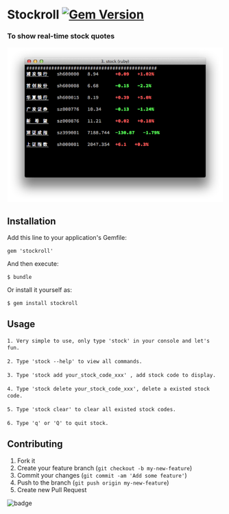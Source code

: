 # Stockroll [![Gem Version](https://badge.fury.io/rb/stockroll.png)](http://badge.fury.io/rb/stockroll)
### To show real-time stock quotes

![screenshot](/screenshot.png)

## Installation

Add this line to your application's Gemfile:

    gem 'stockroll'

And then execute:

    $ bundle

Or install it yourself as:

    $ gem install stockroll

## Usage

	1. Very simple to use, only type 'stock' in your console and let's fun.  

	2. Type 'stock --help' to view all commands.     

	3. Type 'stock add your_stock_code_xxx' , add stock code to display.   

	4. Type 'stock delete your_stock_code_xxx', delete a existed stock code.  

	5. Type 'stock clear' to clear all existed stock codes.  

	6. Type 'q' or 'Q' to quit stock.   

## Contributing

1. Fork it
2. Create your feature branch (`git checkout -b my-new-feature`)
3. Commit your changes (`git commit -am 'Add some feature'`)
4. Push to the branch (`git push origin my-new-feature`)
5. Create new Pull Request   


![badge](http://codetoki.com/assets/badges/ruby-badge-ba1a5f6efaddf263217e410a2b1f1769.png)   


